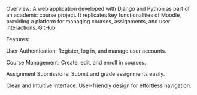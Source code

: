 Overview: A web application developed with Django and Python as part of an academic course project. It replicates key functionalities of Moodle, providing a platform for managing courses, assignments, and user interactions.
GitHub

Features:

User Authentication: Register, log in, and manage user accounts.

Course Management: Create, edit, and enroll in courses.

Assignment Submissions: Submit and grade assignments easily.

Clean and Intuitive Interface: User-friendly design for effortless navigation.
